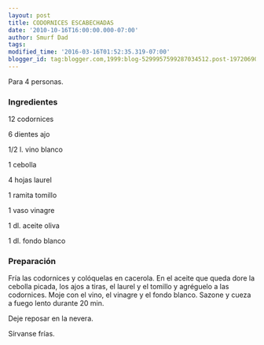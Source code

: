 ```yaml
---
layout: post
title: CODORNICES ESCABECHADAS
date: '2010-10-16T16:00:00.000-07:00'
author: Smurf Dad
tags: 
modified_time: '2016-03-16T01:52:35.319-07:00'
blogger_id: tag:blogger.com,1999:blog-5299957599287034512.post-1972069002838211620
---
```


Para 4 personas.

<h3>Ingredientes</h3>

12 codornices

6 dientes ajo

1/2 l. vino blanco

1 cebolla

4 hojas laurel

1 ramita tomillo

1 vaso vinagre

1 dl. aceite oliva

1 dl. fondo blanco

<h3>Preparación</h3>

Fría las codornices y colóquelas en cacerola. En el aceite que queda dore la cebolla picada, los ajos a tiras, el laurel y el tomillo y agréguelo a las codornices. Moje con el vino, el vinagre y el fondo blanco. Sazone y cueza a fuego lento durante 20 min.

Deje reposar en la nevera.

Sírvanse frías.

